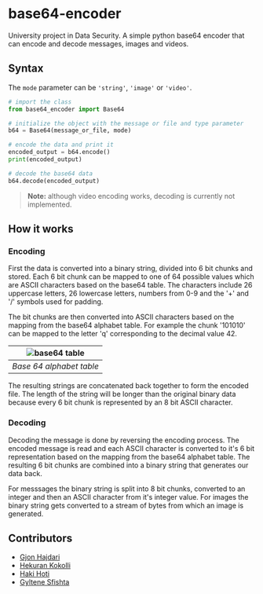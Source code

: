 # base64-encoder
University project in Data Security. A simple python base64 encoder that can encode and decode messages, images and videos.

## Syntax

The `mode` parameter can be `'string'`, `'image'` or `'video'`. 

```python
# import the class
from base64_encoder import Base64

# initialize the object with the message or file and type parameter
b64 = Base64(message_or_file, mode)

# encode the data and print it
encoded_output = b64.encode()
print(encoded_output)

# decode the base64 data
b64.decode(encoded_output)
```

> **Note:** although video encoding works, decoding is currently not implemented.

## How it works

### Encoding
First the data is converted into a binary string, divided into 6 bit chunks and stored. Each 6 bit chunk can be mapped to one of 64 possible values which are ASCII characters based on the base64 table. The characters include 26 uppercase letters, 26 lowercase letters, numbers from 0-9 and the '+' and '/' symbols used for padding.

The bit chunks are then converted into ASCII characters based on the mapping from the base64 alphabet table. For example the chunk '101010' can be mapped to the letter 'q' corresponding to the decimal value 42.<br>

| ![base64 table](https://media.geeksforgeeks.org/wp-content/uploads/20200520142906/1461.png) |
|:--:|
| *Base 64 alphabet table* |


The resulting strings are concatenated back together to form the encoded file. The length of the string will be longer than the original binary data because every 6 bit chunk is represented by an 8 bit ASCII character.

### Decoding

Decoding the message is done by reversing the encoding process. The encoded message is read and each ASCII character is converted to it's 6 bit representation based on the mapping from the base64 alphabet table. The resulting 6 bit chunks are combined into a binary string that generates our data back.

For messsages the binary string is split into 8 bit chunks, converted to an integer and then an ASCII character from it's integer value. For images the binary string gets converted to a stream of bytes from which an image is generated.

## Contributors
- [Gjon Hajdari](https://github.com/GjonHajdari)
- [Hekuran Kokolli](https://github.com/hekurani)
- [Haki Hoti](https://github.com/HakiHoti)
- [Gyltene Sfishta](https://github.com/gyltenesfishta)
